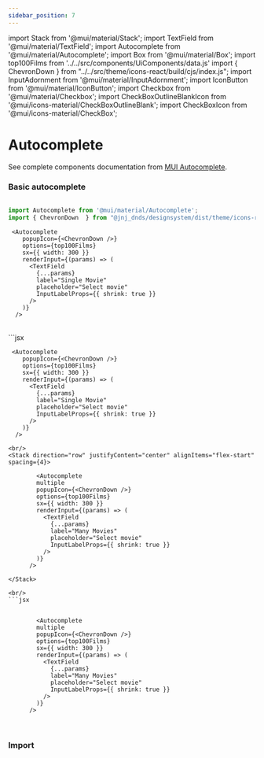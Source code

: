 ```yaml
---
sidebar_position: 7
---
```


import Stack from '@mui/material/Stack';
import TextField from '@mui/material/TextField';
import Autocomplete from '@mui/material/Autocomplete';
import Box from '@mui/material/Box';
import top100Films from '../../src/components/UiComponents/data.js' 
import { ChevronDown } from "../../src/theme/icons-react/build/cjs/index.js";
import InputAdornment from '@mui/material/InputAdornment';
import IconButton from '@mui/material/IconButton';
import Checkbox from '@mui/material/Checkbox';
import CheckBoxOutlineBlankIcon from '@mui/icons-material/CheckBoxOutlineBlank';
import CheckBoxIcon from '@mui/icons-material/CheckBox';


# Autocomplete

See complete components documentation from [MUI Autocomplete](https://mui.com/material-ui/react-autocomplete/).


### Basic autocomplete 


```jsx

import Autocomplete from '@mui/material/Autocomplete';
import { ChevronDown  } from "@jnj_dnds/designsystem/dist/theme/icons-react/build/cjs/";

```

<Stack direction="row" justifyContent="center" alignItems="flex-start" spacing={4}>
  
     <Autocomplete
        popupIcon={<ChevronDown />}
        options={top100Films}
        sx={{ width: 300 }}
        renderInput={(params) => (
          <TextField
            {...params}
            label="Single Movie"
            placeholder="Select movie"
            InputLabelProps={{ shrink: true }}
          />
        )}
      />

</Stack>
 <br/>
```jsx

 
     <Autocomplete
        popupIcon={<ChevronDown />}
        options={top100Films}
        sx={{ width: 300 }}
        renderInput={(params) => (
          <TextField
            {...params}
            label="Single Movie"
            placeholder="Select movie"
            InputLabelProps={{ shrink: true }}
          />
        )}
      />

```
<br/>
<Stack direction="row" justifyContent="center" alignItems="flex-start" spacing={4}>

        <Autocomplete
        multiple
        popupIcon={<ChevronDown />}
        options={top100Films}
        sx={{ width: 300 }}
        renderInput={(params) => (
          <TextField
            {...params}
            label="Many Movies"
            placeholder="Select movie"
            InputLabelProps={{ shrink: true }}
          />
        )}
      />

</Stack>

<br/>
```jsx

 
        <Autocomplete
        multiple
        popupIcon={<ChevronDown />}
        options={top100Films}
        sx={{ width: 300 }}
        renderInput={(params) => (
          <TextField
            {...params}
            label="Many Movies"
            placeholder="Select movie"
            InputLabelProps={{ shrink: true }}
          />
        )}
      />

```
<br/>

### Import

```jsx

